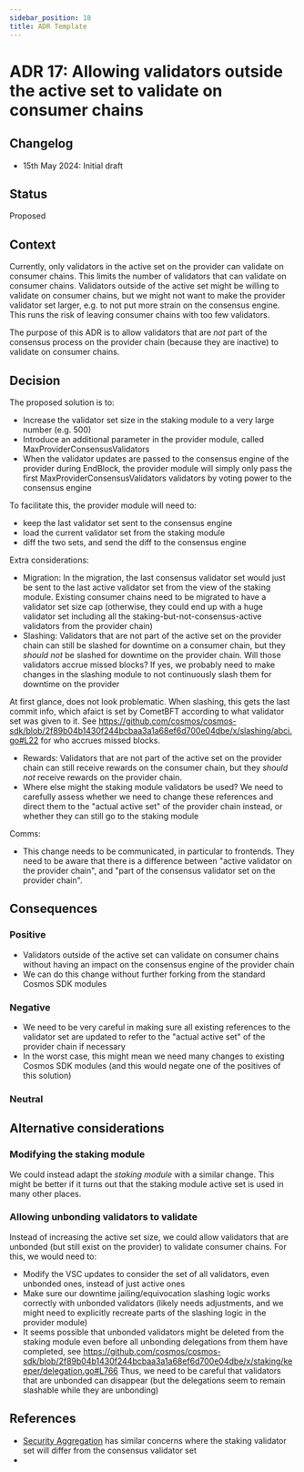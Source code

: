 ```yaml
---
sidebar_position: 18
title: ADR Template
---
```

# ADR 17: Allowing validators outside the active set to validate on consumer chains

## Changelog
* 15th May 2024: Initial draft


## Status

Proposed

## Context

Currently, only validators in the active set on the provider can validate on consumer chains.
This limits the number of validators that can validate on consumer chains. Validators outside of the active set might be willing
to validate on consumer chains, but we might not want to make the provider validator set larger, e.g. to not put more strain on the consensus engine.
This runs the risk of leaving consumer chains with too few validators.

The purpose of this ADR is to allow validators that are *not* part of the consensus process on the provider chain (because they are inactive)
to validate on consumer chains.

## Decision

The proposed solution is to:
* Increase the validator set size in the staking module to a very large number (e.g. 500)
* Introduce an additional parameter in the provider module, called MaxProviderConsensusValidators
* When the validator updates are passed to the consensus engine of the provider during EndBlock, the provider module will simply only pass the first MaxProviderConsensusValidators validators by voting power to the consensus engine

To facilitate this, the provider module will need to:
* keep the last validator set sent to the consensus engine
* load the current validator set from the staking module
* diff the two sets, and send the diff to the consensus engine

Extra considerations:
* Migration: In the migration, the last consensus validator set would just be sent to the last active validator set from the view of the staking module. Existing consumer chains need to be migrated to have a validator set size cap (otherwise, they could end up with a huge validator set including all the staking-but-not-consensus-active validators from the provider chain)
* Slashing: Validators that are not part of the active set on the provider chain can still be slashed for downtime on a consumer chain, but they *should not* be slashed for downtime on the provider chain. Will those validators accrue missed blocks? If yes, we probably need to make changes in the slashing module to not continuously slash them for downtime on the provider

At first glance, does not look problematic. When slashing, this gets the last commit info, which afaict is set by CometBFT according to what validator set was given to it.
See https://github.com/cosmos/cosmos-sdk/blob/2f89b04b1430f244bcbaa3a1a68ef6d700e04dbe/x/slashing/abci.go#L22 for who accrues missed blocks.

* Rewards: Validators that are not part of the active set on the provider chain can still receive rewards on the consumer chain, but they *should not* receive rewards on the provider chain.
* Where else might the staking module validators be used? We need to carefully assess whether we need to change these references and direct them to the "actual active set" of the provider chain instead, or whether they can still go to the staking module

Comms:
* This change needs to be communicated, in particular to frontends. They need to be aware that there is a difference between "active validator on the provider chain", and "part of the consensus validator set on the provider chain".

## Consequences

### Positive

* Validators outside of the active set can validate on consumer chains without having an impact on the consensus engine of the provider chain
* We can do this change without further forking from the standard Cosmos SDK modules

### Negative

* We need to be very careful in making sure all existing references to the validator set are updated to refer to the "actual active set" of the provider chain if necessary
* In the worst case, this might mean we need many changes to existing Cosmos SDK modules (and this would negate one of the positives of this solution)

### Neutral

## Alternative considerations

### Modifying the staking module

We could instead adapt the *staking module* with a similar change.
This might be better if it turns out that the staking module active set is used in many other places.

### Allowing unbonding validators to validate

Instead of increasing the active set size, we could allow validators that are unbonded (but still exist on the provider) to validate consumer chains.
For this, we would need to:
* Modify the VSC updates to consider the set of all validators, even unbonded ones, instead of just active ones
* Make sure our downtime jailing/equivocation slashing logic works correctly with unbonded validators (likely needs adjustments, and we might need to explicitly recreate parts of the slashing logic in the provider module)
* It seems possible that unbonded validators might be deleted from the staking module even before all unbonding delegations from them have completed, see https://github.com/cosmos/cosmos-sdk/blob/2f89b04b1430f244bcbaa3a1a68ef6d700e04dbe/x/staking/keeper/delegation.go#L766
Thus, we need to be careful that validators that are unbonded can disappear (but the delegations seem to remain slashable while they are unbonding)



## References

* [Security Aggregation](./adr-016-securityaggregation.md) has similar concerns where the staking validator set will differ from the consensus validator set
* 
